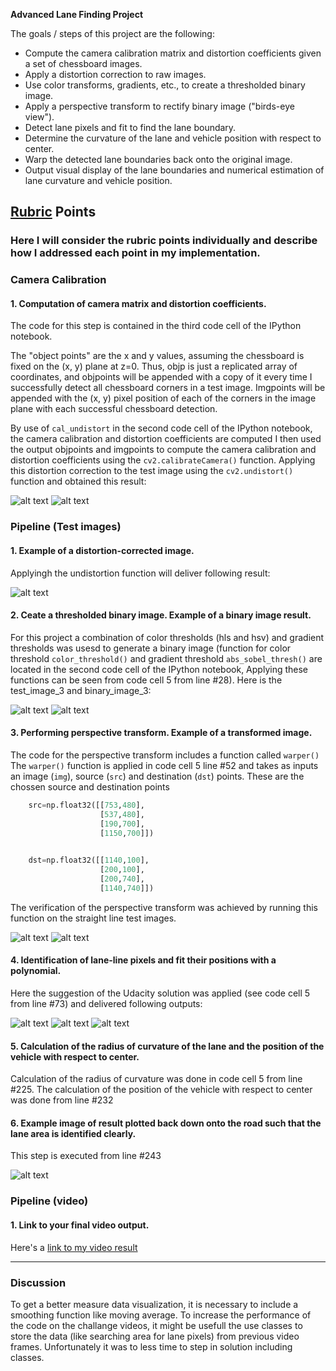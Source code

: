 
**Advanced Lane Finding Project**

The goals / steps of this project are the following:

* Compute the camera calibration matrix and distortion coefficients given a set of chessboard images.
* Apply a distortion correction to raw images.
* Use color transforms, gradients, etc., to create a thresholded binary image.
* Apply a perspective transform to rectify binary image ("birds-eye view").
* Detect lane pixels and fit to find the lane boundary.
* Determine the curvature of the lane and vehicle position with respect to center.
* Warp the detected lane boundaries back onto the original image.
* Output visual display of the lane boundaries and numerical estimation of lane curvature and vehicle position.

[//]: # (Image References)

[image1]: ./output_images/corners/corners_calibration3.jpg "Detect Chessboard Corners"
[image2]: ./output_images/undistorted/undist_calibration3.jpg
[image3]: ./output_images/undistorted/undist_test6.jpg 
[image4]: ./output_images/undistorted/undist_test3.jpg
[image5]: ./output_images/pipeline/comb_test3.jpg
[image6]: ./output_images/warped/perspective_undist_straight_lines1.jpg
[image7]: ./output_images/warped/perspective_undist_straight_lines2.jpg
[image8]: ./output_images/warped/warped_test3.jpg
[image9]: ./output_images/find_lanes/sliding_window.png
[image10]: ./output_images/find_lanes/ploynominal.png
[image11]: ./output_images/find_lanes/unwarped_with_data.png

[video1]: ./output_video.mp4 "Video"

## [Rubric](https://review.udacity.com/#!/rubrics/571/view) Points

### Here I will consider the rubric points individually and describe how I addressed each point in my implementation.  

### Camera Calibration


#### 1. Computation of camera matrix and distortion coefficients.

The code for this step is contained in the third code cell of the IPython notebook.

The "object points" are the x and y values, assuming the chessboard is fixed on the (x, y) plane at z=0. Thus, objp is just a replicated array of coordinates, and objpoints will be appended with a copy of it every time I successfully detect all chessboard corners in a test image. Imgpoints will be appended with the (x, y) pixel position of each of the corners in the image plane with each successful chessboard detection.

By use of `cal_undistort` in the second code cell of the IPython notebook, the camera calibration and distortion coefficients are computed
I then used the output objpoints and imgpoints to compute the camera calibration and distortion coefficients using the `cv2.calibrateCamera()` function. Applying this distortion correction to the test image using the `cv2.undistort()` function and obtained this result:

![alt text][image1] ![alt text][image2]



### Pipeline (Test images)


#### 1. Example of a distortion-corrected image.

Applyingh the undistortion function will deliver following result:

![alt text][image3]


#### 2. Ceate a thresholded binary image.  Example of a binary image result.

For this project a combination of color thresholds (hls and hsv) and gradient thresholds was usesd to generate a binary image (function for color threshold `color_threshold()` and gradient threshold `abs_sobel_thresh()` are located in the second code cell of the IPython notebook, Applying these functions can be seen from  code cell 5 from line #28). Here is the test_image_3 and binary_image_3:

![alt text][image4] ![alt text][image5]


#### 3. Performing perspective transform. Example of a transformed image.

The code for the perspective transform includes a function called `warper()`  The `warper()` function is applied in code cell 5 line #52 and takes as inputs an image (`img`), source (`src`) and destination (`dst`) points.  These are the chossen source and destination points 

```python
    src=np.float32([[753,480],
                    [537,480],
                    [190,700],
                    [1150,700]])

    
    dst=np.float32([[1140,100],
                    [200,100],
                    [200,740],
                    [1140,740]])
```


The verification of the perspective transform was achieved by running this function on the straight line test images. 

![alt text][image6] ![alt text][image7] 


#### 4. Identification of lane-line pixels and fit their positions with a polynomial.

Here the suggestion of the Udacity solution was applied (see code cell 5 from line #73) and delivered following outputs:

![alt text][image8]
![alt text][image9]
![alt text][image10]


#### 5. Calculation of the radius of curvature of the lane and the position of the vehicle with respect to center.

Calculation of the radius of curvature was done in code cell 5 from line #225. The calculation of the position of the vehicle with respect to center was done from line #232


#### 6. Example image of result plotted back down onto the road such that the lane area is identified clearly.

This step is executed from line #243

![alt text][image11]




### Pipeline (video)

#### 1. Link to your final video output.  
Here's a [link to my video result](./output_video.mp4)

---

### Discussion

To get a better measure data visualization, it is necessary to include a smoothing function like moving average. 
To increase the performance of the code on the challange videos, it might be usefull the use classes to store the data (like searching area for lane pixels) from previous video frames.
Unfortunately it was to less time to step in solution including classes.

